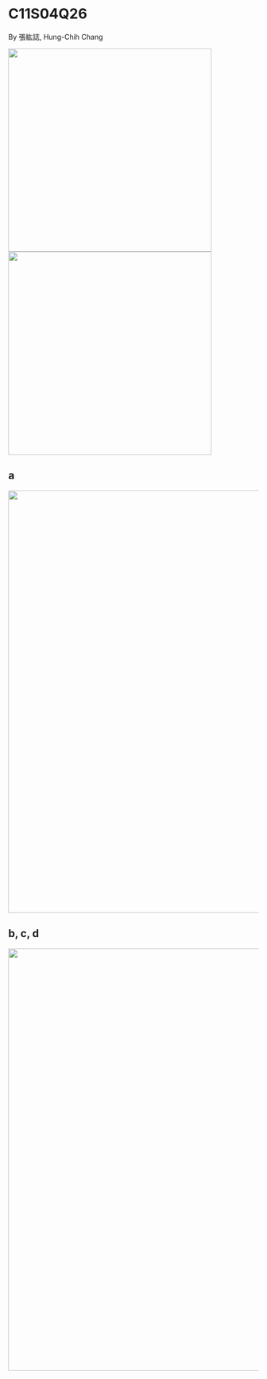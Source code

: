 # C11S04Q26
By 張紘誌, Hung-Chih Chang

<img width="409" src="https://github.com/user-attachments/assets/bac6cf43-ab6d-400f-8fe7-dc021ef6b6e9"/>    
<img width="409" src="https://github.com/user-attachments/assets/8be898ab-c8ff-4325-a6ea-59b3eeb4747b"/>  

## a
<img width="850" src="https://github.com/user-attachments/assets/2863bb5e-87c2-4033-9f98-534ee242b048"/>    

## b, c, d
<img width="850" src="https://github.com/user-attachments/assets/fe8f2c52-202d-4149-8099-7cc685de83ee"/>    
